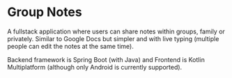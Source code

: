 # Group Notes

A fullstack application where users can share notes within groups, family or privately.
Similar to Google Docs but simpler and with live typing (multiple people can edit the notes at the same time).

Backend framework is Spring Boot (with Java) and Frontend is Kotlin Multiplatform (although only Android is currently supported).
